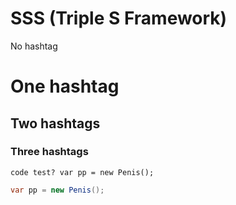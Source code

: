 # SSS (Triple S Framework)

No hashtag
# One hashtag
## Two hashtags
### Three hashtags

`
code test?
var pp = new Penis();
`

```cs
var pp = new Penis();
```
